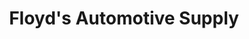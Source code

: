 ---
title: "Floyd's Automotive Supply"
url: /clarendon/floyds-automotive-supply/
shop: car parts
---